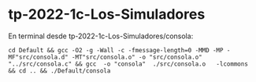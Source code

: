 # tp-2022-1c-Los-Simuladores

En terminal desde tp-2022-1c-Los-Simuladores/consola:  

`cd Default && gcc -O2 -g -Wall -c -fmessage-length=0 -MMD -MP -MF"src/consola.d" -MT"src/consola.o" -o "src/consola.o" "../src/consola.c" && gcc  -o "consola"  ./src/consola.o   -lcommons && cd .. && ./Default/consola`
